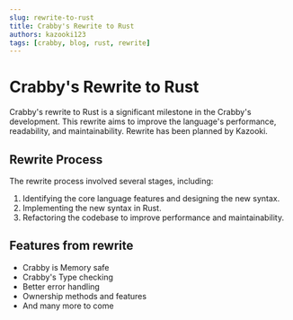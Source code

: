 ```yaml
---
slug: rewrite-to-rust
title: Crabby's Rewrite to Rust
authors: kazooki123
tags: [crabby, blog, rust, rewrite]
---
```


# Crabby's Rewrite to Rust

Crabby's rewrite to Rust is a significant milestone in the Crabby's development. This rewrite aims to improve the language's performance, readability, and maintainability. Rewrite has been planned by Kazooki.

## Rewrite Process

The rewrite process involved several stages, including:

1. Identifying the core language features and designing the new syntax.
2. Implementing the new syntax in Rust.
3. Refactoring the codebase to improve performance and maintainability.

## Features from rewrite

* Crabby is Memory safe
* Crabby's Type checking
* Better error handling
* Ownership methods and features
* And many more to come
